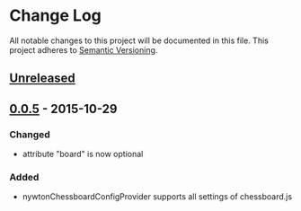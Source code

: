 # Change Log
All notable changes to this project will be documented in this file.
This project adheres to [Semantic Versioning](http://semver.org/).

## [Unreleased][unreleased]

## [0.0.5] - 2015-10-29
### Changed
- attribute "board" is now optional

### Added
- nywtonChessboardConfigProvider supports all settings of chessboard.js

[unreleased]: https://github.com/theborakompanioni/angular-chessboard/compare/0.0.5...HEAD
[0.0.5]: https://github.com/theborakompanioni/angular-chessboard/compare/9cd54f8...0.0.5
